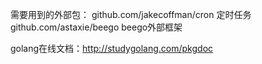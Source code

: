 需要用到的外部包：
github.com/jakecoffman/cron			定时任务
github.com/astaxie/beego			beego外部框架

golang在线文档：http://studygolang.com/pkgdoc